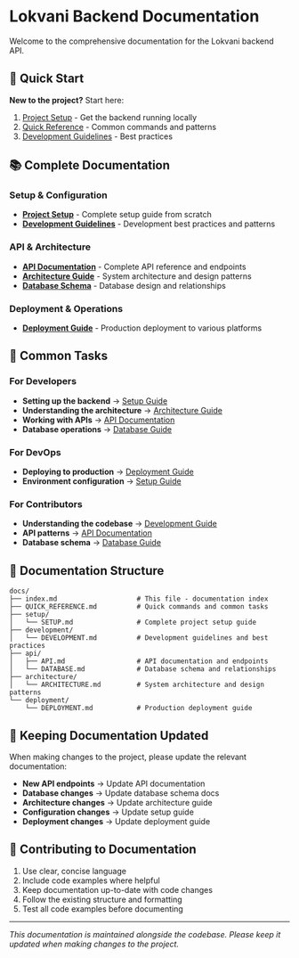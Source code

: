 # Lokvani Backend Documentation

Welcome to the comprehensive documentation for the Lokvani backend API.

## 🚀 Quick Start

**New to the project?** Start here:
1. [Project Setup](./setup/SETUP.md) - Get the backend running locally
2. [Quick Reference](./QUICK_REFERENCE.md) - Common commands and patterns
3. [Development Guidelines](./development/DEVELOPMENT.md) - Best practices

## 📚 Complete Documentation

### Setup & Configuration
- **[Project Setup](./setup/SETUP.md)** - Complete setup guide from scratch
- **[Development Guidelines](./development/DEVELOPMENT.md)** - Development best practices and patterns

### API & Architecture
- **[API Documentation](./api/API.md)** - Complete API reference and endpoints
- **[Architecture Guide](./architecture/ARCHITECTURE.md)** - System architecture and design patterns
- **[Database Schema](./api/DATABASE.md)** - Database design and relationships

### Deployment & Operations
- **[Deployment Guide](./deployment/DEPLOYMENT.md)** - Production deployment to various platforms

## 🎯 Common Tasks

### For Developers
- **Setting up the backend** → [Setup Guide](./setup/SETUP.md)
- **Understanding the architecture** → [Architecture Guide](./architecture/ARCHITECTURE.md)
- **Working with APIs** → [API Documentation](./api/API.md)
- **Database operations** → [Database Guide](./api/DATABASE.md)

### For DevOps
- **Deploying to production** → [Deployment Guide](./deployment/DEPLOYMENT.md)
- **Environment configuration** → [Setup Guide](./setup/SETUP.md)

### For Contributors
- **Understanding the codebase** → [Development Guide](./development/DEVELOPMENT.md)
- **API patterns** → [API Documentation](./api/API.md)
- **Database schema** → [Database Guide](./api/DATABASE.md)

## 📖 Documentation Structure

```
docs/
├── index.md                    # This file - documentation index
├── QUICK_REFERENCE.md          # Quick commands and common tasks
├── setup/
│   └── SETUP.md                # Complete project setup guide
├── development/
│   └── DEVELOPMENT.md          # Development guidelines and best practices
├── api/
│   ├── API.md                  # API documentation and endpoints
│   └── DATABASE.md             # Database schema and relationships
├── architecture/
│   └── ARCHITECTURE.md         # System architecture and design patterns
└── deployment/
    └── DEPLOYMENT.md           # Production deployment guide
```

## 🔄 Keeping Documentation Updated

When making changes to the project, please update the relevant documentation:

- **New API endpoints** → Update API documentation
- **Database changes** → Update database schema docs
- **Architecture changes** → Update architecture guide
- **Configuration changes** → Update setup guide
- **Deployment changes** → Update deployment guide

## 🤝 Contributing to Documentation

1. Use clear, concise language
2. Include code examples where helpful
3. Keep documentation up-to-date with code changes
4. Follow the existing structure and formatting
5. Test all code examples before documenting

---

*This documentation is maintained alongside the codebase. Please keep it updated when making changes to the project.*
